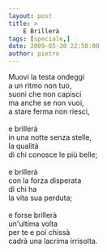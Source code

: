 ```yaml
---
layout: post
title: >
    E Brillerà
tags: [speciale,]
date: 2009-05-30 22:50:00
author: pietro
---
```

Muovi la testa ondeggi<br/>a un ritmo non tuo,<br/>suoni che non capisci<br/>ma anche se non vuoi,<br/>a stare ferma non riesci,<br/><br/>e brillerà<br/>in una notte senza stelle,<br/>la qualità<br/>di chi conosce le più belle;<br/><br/>e brillerà<br/>con la forza disperata<br/>di chi ha<br/>la vita sua perduta;<br/><br/>e forse brillerà<br/>un'ultima volta<br/>per te e poi chissà<br/>cadrà una lacrima irrisolta.
